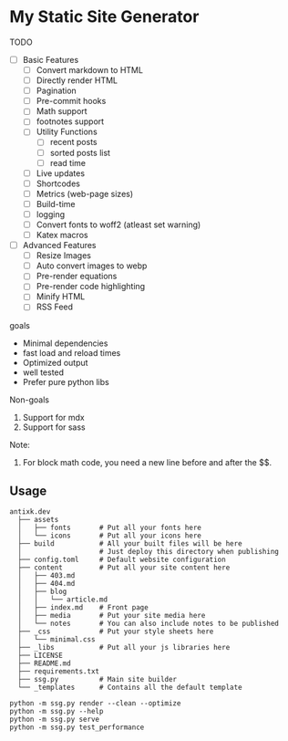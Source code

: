 # My Static Site Generator

TODO
- [ ] Basic Features
  - [ ] Convert markdown to HTML
  - [ ] Directly render HTML
  - [ ] Pagination
  - [ ] Pre-commit hooks
  - [ ] Math support
  - [ ] footnotes support
  - [ ] Utility Functions
    - [ ] recent posts
    - [ ] sorted posts list
    - [ ] read time
  - [ ] Live updates
  - [ ] Shortcodes
  - [ ] Metrics (web-page sizes)
  - [ ] Build-time
  - [ ] logging
  - [ ] Convert fonts to woff2 (atleast set warning)
  - [ ] Katex macros
- [ ] Advanced Features
  - [ ] Resize Images
  - [ ] Auto convert images to webp
  - [ ] Pre-render equations
  - [ ] Pre-render code highlighting
  - [ ] Minify HTML
  - [ ] RSS Feed

goals
- Minimal dependencies
- fast load and reload times
- Optimized output
- well tested
- Prefer pure python libs
  
Non-goals
1. Support for mdx
2. Support for sass

Note:
1. For block math code, you need a new line before and after the $$.

## Usage

```
antixk.dev
  ├── assets
  │   ├── fonts       # Put all your fonts here
  │   └── icons       # Put all your icons here
  ├── build           # All your built files will be here
  │                   # Just deploy this directory when publishing
  ├── config.toml     # Default website configuration
  ├── content         # Put all your site content here
  │   ├── 403.md
  │   ├── 404.md
  │   ├── blog
  │   │   └── article.md
  │   ├── index.md    # Front page
  │   ├── media       # Put your site media here
  │   └── notes       # You can also include notes to be published
  ├── _css            # Put your style sheets here
  │   └── minimal.css
  ├── _libs           # Put all your js libraries here
  ├── LICENSE
  ├── README.md
  ├── requirements.txt
  ├── ssg.py          # Main site builder
  └── _templates      # Contains all the default template
```

```
python -m ssg.py render --clean --optimize
python -m ssg.py --help
python -m ssg.py serve
python -m ssg.py test_performance
```